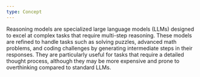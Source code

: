 ```yaml
---
type: Concept
---
```


Reasoning models are specialized large language models (LLMs) designed to excel at complex tasks that require multi-step reasoning. These models are refined to handle tasks such as solving puzzles, advanced math problems, and coding challenges by generating intermediate steps in their responses. They are particularly useful for tasks that require a detailed thought process, although they may be more expensive and prone to overthinking compared to standard LLMs.